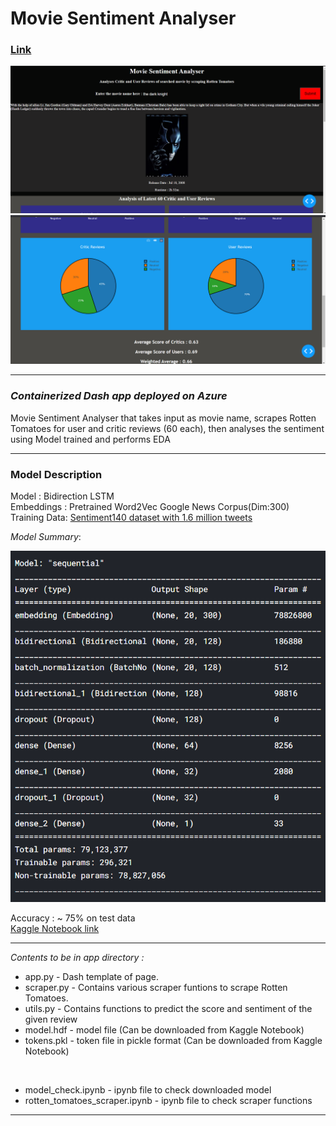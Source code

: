 # Movie Sentiment Analyser
### [Link](https://moviesenti.azurewebsites.net/)
![alt text](https://github.com/Sanjay-Ganapathi/Movie_Sentiment_Analyser/blob/main/img/front.png "front page")
![alt text](https://github.com/Sanjay-Ganapathi/Movie_Sentiment_Analyser/blob/main/img/bottom.png "bottom")
***

### *Containerized Dash app deployed on Azure*

Movie Sentiment Analyser that takes input as movie name, scrapes Rotten Tomatoes for user and critic reviews (60 each), then analyses the sentiment using Model trained and performs EDA 

---

### Model Description

Model : Bidirection LSTM <br/>
Embeddings : Pretrained Word2Vec Google News Corpus(Dim:300) <br/>
Training Data: [Sentiment140 dataset with 1.6 million tweets](https://www.kaggle.com/kazanova/sentiment140 "Dataset Link")
 
*Model Summary*:

![alt text](https://github.com/Sanjay-Ganapathi/Movie_Sentiment_Analyser/blob/main/img/model_summary.png "model_summary_image")


Accuracy : ~ 75% on test data <br/>
[Kaggle Notebook link](https://www.kaggle.com/ethanhunt1080/sentiment-analyzer "Descriptive notebook on Kaggle")

---
*Contents to be in app directory :*<br/>
  + app.py - Dash template of page.<br/>
  + scraper.py - Contains various scraper funtions to scrape Rotten Tomatoes.
  + utils.py - Contains functions to predict the score and sentiment of the given review
  + model.hdf - model file (Can be downloaded from Kaggle Notebook) 
  + tokens.pkl - token file in pickle format (Can be downloaded from Kaggle Notebook)
  <br/>
  
  + model_check.ipynb - ipynb file to check downloaded model
  + rotten_tomatoes_scraper.ipynb - ipynb file to check scraper functions
  ---
  
